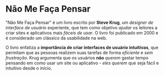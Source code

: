 # Não Me Faça Pensar

"Não Me Faça Pensar" é um livro escrito por <b>Steve Krug</b>, um <i>designer de interface de usuário</i> experiente, que tem como objetivo <i>ajudar</i> os leitores a criar sites e aplicativos mais <i>fáceis de usar</i>. O livro foi publicado em 2000 e é considerado um clássico da usabilidade na web.

O livro enfatiza a <b>importância de criar interfaces de usuário intuitivas</b>, que permitam que as pessoas realizem suas tarefas de forma <i>eficiente</i> e <i>sem frustração</i>. Krug argumenta que os usuários <b>não</b> <i>querem</i> gastar tempo pensando em como usar um site ou aplicativo - <i>eles querem</i> que seja fácil e intuitivo desde o início.